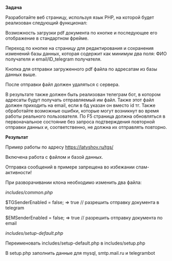 **Задача**

Разработайте веб страницу, используя язык PHP, на которой будет реализован следующий функционал:

Возможность загрузки pdf документа по кнопке и последующее его отображение в стандартном фрейме.

Переход по кнопке на страницу для редактирования и сохранения изменений базы данных, которая содержит как минимум два поля: ФИО получателя и email/ID_telegram получателя.

Кнопка для отправки загруженного pdf файла по адресатам из базы данных выше.

После отправки файл должен удаляться с сервера.

В результате также должен быть реализован телеграм бот, в котором адресаты будут получать отправляемый им файл. Также этот файл должен приходить на email, если в бд указан он вместо id тг. Также обработайте возможные ошибки, которые могут возникнут во время работы реального пользователя. По F5 страница должна обновляться в первоначальное состояние без запроса подтверждения повторной отправки данных и, соответственно, не должна их отправлять повторно.

**Результат**

Пример работы по адресу https://latyshov.ru/tgs/

Включена работа с файлом и базой данных. 

Отправка сообщений в примере запрещена во избежании спам-активности!

При разворачивании клона необходимо изменить два файла:


_includes/common.php_

$TGSenderEnabled = false; => true // разрешить отправку документа в telegram

$EMSenderEnabled = false; => true // разрешить отправку документа по email


_includes/setup-default.php_

Переименовать includes/setup-default.php в includes/setup.php

В setup.php заполнить данные для mysql, smtp.mail.ru и telegrambot


